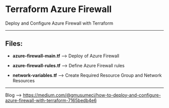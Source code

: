 # Terraform Azure Firewall

Deploy and Configure Azure Firewall with Terraform

---

## Files:

* **azure-firewall-main.tf** --> Deploy of Azure Firewall

* **azure-firewall-rules.tf** --> Define Azure Firewall rules

* **network-variables.tf** --> Create Required Resource Group and Network Resources

---

Blog --> https://medium.com/@gmusumeci/how-to-deploy-and-configure-azure-firewall-with-terraform-7165bedb4e6
